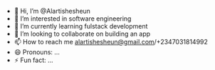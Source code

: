- 👋 Hi, I’m @Alartishesheun
- 👀 I’m interested in software engineering
- 🌱 I’m currently learning fulstack development
- 💞️ I’m looking to collaborate on building an app
- 📫 How to reach me alartishesheun@gmail.com/+2347031814992
- 😄 Pronouns: ...
- ⚡ Fun fact: ...

<!---
AlartisheSheun/AlartisheSheun is a ✨ special ✨ repository because its `README.md` (this file) appears on your GitHub profile.
You can click the Preview link to take a look at your changes.
--->
